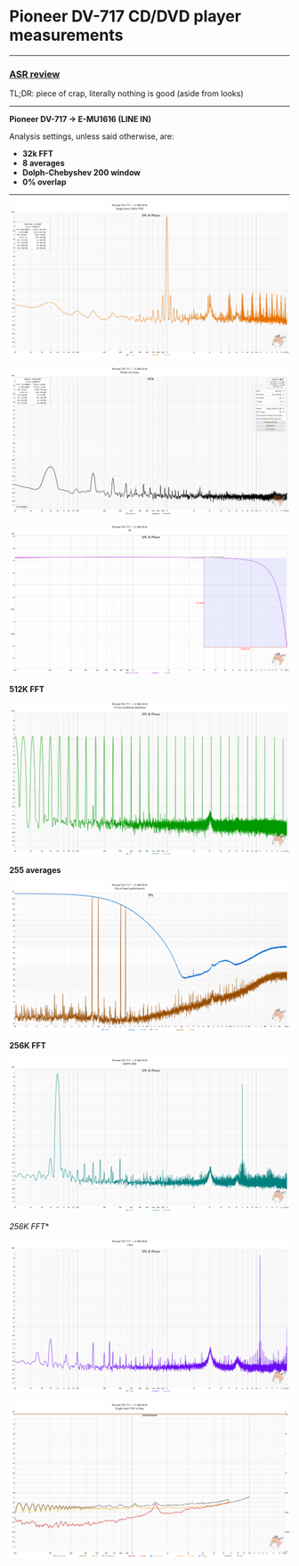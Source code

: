 # Pioneer DV-717 CD/DVD player measurements

<hr>

### [ASR review](https://www.audiosciencereview.com/forum/index.php?threads/pioneer-dv-717-cd-dvd-measurements.62034/)

TL;DR: piece of crap, literally nothing is good (aside from looks)

<hr>

**Pioneer DV-717 -> E-MU1616 (LINE IN)**

Analysis settings, unless said otherwise, are:

* **32k FFT**
* **8 averages**
* **Dolph-Chebyshev 200 window**
* **0% overlap**

<hr>

![ST_1KHZ.png](ST_1KHZ.png)

![power-on-noise.png](power-on-noise.png)

![FR.png](FR.png)

**512K FFT** 

![MT.png](MT.png)

**255 averages**

![OOF_PERF.png](OOF_PERF.png)

**256K FFT**

![SMPTE.png](SMPTE.png)

*256K FFT**

![J_TEST.png](J_TEST.png)

![THD_VS_FR.png](THD_VS_FR.png)
